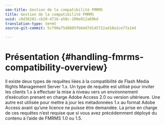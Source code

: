 ```yaml
---
seo-title: Gestion de la compatibilité FMRMS
title: Gestion de la compatibilité FMRMS
uuid: c8d36281-cb20-4716-a58c-209e012a69bd
translation-type: tm+mt
source-git-commit: 5cf90a75d8805fb64d7d145722ad10a1ce77a14d

---
```



# Présentation {#handling-fmrms-compatibility-overview}

Il existe deux types de requêtes liées à la compatibilité de Flash Media Rights Management Server 1.x. Un type de requête est utilisé pour inviter les clients 1.x à effectuer la mise à niveau vers un environnement d’exécution prenant en charge Adobe Access 2.0 ou version ultérieure. Une autre est utilisée pour mettre à jour les métadonnées 1.x au format Adobe Access avant qu’une licence ne puisse être demandée. La prise en charge de ces requêtes n’est requise que si vous avez précédemment déployé du contenu à l’aide de FMRMS 1.0 ou 1.5.